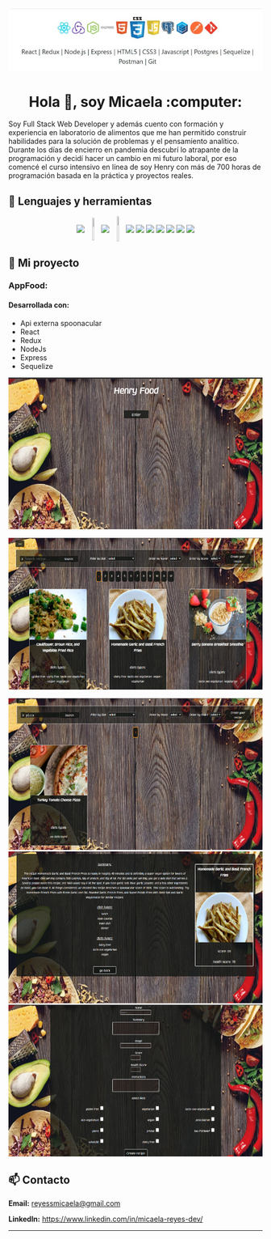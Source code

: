 
![logos](https://raw.githubusercontent.com/mica-reyes/mica-reyes/main/image/logos.jpg)
---

<h1  align="center"> Hola  👋, soy Micaela :computer: </h1>

Soy Full Stack Web Developer y además cuento con formación y experiencia en laboratorio de alimentos que me han permitido construir habilidades para la solución de problemas y el pensamiento analítico. Durante los días de encierro en pandemia descubrí lo atrapante de la programación y decidí hacer un cambio en mi futuro laboral, por eso comencé el curso intensivo en línea de soy Henry con más de 700 horas de programación basada en la práctica y proyectos reales.


## 🚀 Lenguajes y herramientas

 <p align="center">
  <img width="5%" align="center" src="https://www.vectorlogo.zone/logos/reactjs/reactjs-icon.svg">
  <img width="5%" align="center" height="45" src="https://cdn.worldvectorlogo.com/logos/redux.svg">
  <img width="5%" align="center" src="https://www.vectorlogo.zone/logos/nodejs/nodejs-icon.svg">
  <img width="5%" align="center" height="50px" src="https://github.com/WanCirone/wancirone/blob/main/logos/expressjs.svg">
  <img width="5.5%" align="center" src="https://www.vectorlogo.zone/logos/w3_html5/w3_html5-icon.svg">
  <img width="6%" align="center" src="https://img1.freepng.es/20180816/ql/kisspng-cascading-style-sheets-logo-clip-art-css3-html-5b7617f6479ca3.8709748315344660382933.jpg">
  <img width="5%" align="center" src="https://github.com/WanCirone/wancirone/blob/main/logos/javascript-1.svg">
  <img width="5%" align="center" src="https://www.vectorlogo.zone/logos/postgresql/postgresql-icon.svg">
  <img width="5%" align="center" src="https://www.vectorlogo.zone/logos/git-scm/git-scm-icon.svg">
  <img width="5%" align="center" src="https://www.vectorlogo.zone/logos/sequelizejs/sequelizejs-icon.svg">
  <img width="5%" align="center" src="https://www.vectorlogo.zone/logos/getpostman/getpostman-icon.svg">
</p>


## :pushpin: Mi proyecto
### AppFood:
<h4> Desarrollada con: </h4>
<ul>
    <li>Api externa spoonacular</li>
    <li>React</li>
    <li>Redux</li>
    <li>NodeJs</li>
    <li>Express</li>
    <li>Sequelize</li>
</ul>

<p>
  <a><img src="https://raw.githubusercontent.com/mica-reyes/mica-reyes/main/image/1-apiFood.png" height="300" width="600"></a>
  
  <a><img src="https://raw.githubusercontent.com/mica-reyes/mica-reyes/main/image/2-apiFood.png" height="300" width="600"></a>
 
  <a><img src="https://raw.githubusercontent.com/mica-reyes/mica-reyes/main/image/3-apiFood.png" height="300" width="600"></a>
  <a><img src="https://raw.githubusercontent.com/mica-reyes/mica-reyes/main/image/4-apiFood.png" height="300" width="600"></a>
  <a><img src="https://raw.githubusercontent.com/mica-reyes/mica-reyes/main/image/5-apiFood.png" height="300" width="600"></a>
</p>

## 📫 Contacto

  

**Email:** reyessmicaela@gmail.com

**LinkedIn:**  <a  href="https://www.linkedin.com/in/micaela-reyes-dev/"  target="_blank">https://www.linkedin.com/in/micaela-reyes-dev/</a>

  

---

